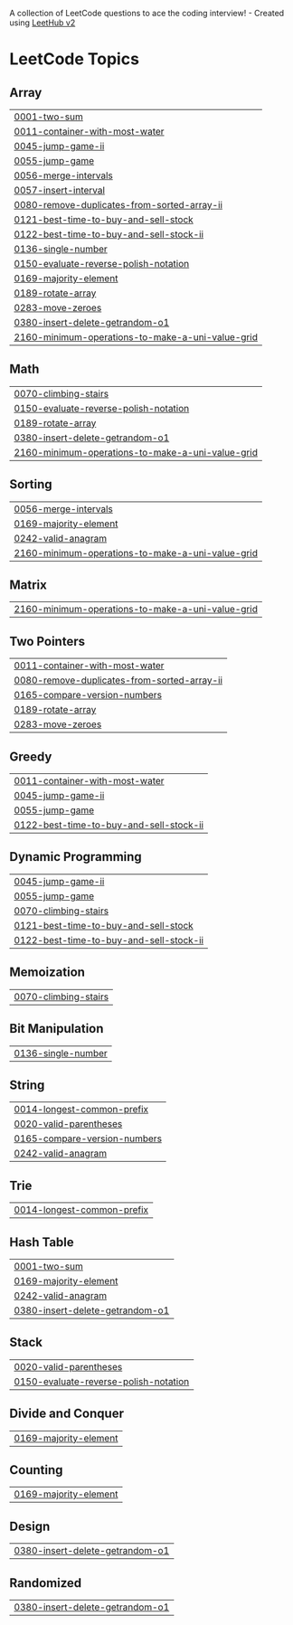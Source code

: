 A collection of LeetCode questions to ace the coding interview! - Created using [LeetHub v2](https://github.com/arunbhardwaj/LeetHub-2.0)
<!---LeetCode Topics Start-->
# LeetCode Topics
## Array
|  |
| ------- |
| [0001-two-sum](https://github.com/AyaKarama7/My-Problem-Solving/tree/master/0001-two-sum) |
| [0011-container-with-most-water](https://github.com/AyaKarama7/My-Problem-Solving/tree/master/0011-container-with-most-water) |
| [0045-jump-game-ii](https://github.com/AyaKarama7/My-Problem-Solving/tree/master/0045-jump-game-ii) |
| [0055-jump-game](https://github.com/AyaKarama7/My-Problem-Solving/tree/master/0055-jump-game) |
| [0056-merge-intervals](https://github.com/AyaKarama7/My-Problem-Solving/tree/master/0056-merge-intervals) |
| [0057-insert-interval](https://github.com/AyaKarama7/My-Problem-Solving/tree/master/0057-insert-interval) |
| [0080-remove-duplicates-from-sorted-array-ii](https://github.com/AyaKarama7/My-Problem-Solving/tree/master/0080-remove-duplicates-from-sorted-array-ii) |
| [0121-best-time-to-buy-and-sell-stock](https://github.com/AyaKarama7/My-Problem-Solving/tree/master/0121-best-time-to-buy-and-sell-stock) |
| [0122-best-time-to-buy-and-sell-stock-ii](https://github.com/AyaKarama7/My-Problem-Solving/tree/master/0122-best-time-to-buy-and-sell-stock-ii) |
| [0136-single-number](https://github.com/AyaKarama7/My-Problem-Solving/tree/master/0136-single-number) |
| [0150-evaluate-reverse-polish-notation](https://github.com/AyaKarama7/My-Problem-Solving/tree/master/0150-evaluate-reverse-polish-notation) |
| [0169-majority-element](https://github.com/AyaKarama7/My-Problem-Solving/tree/master/0169-majority-element) |
| [0189-rotate-array](https://github.com/AyaKarama7/My-Problem-Solving/tree/master/0189-rotate-array) |
| [0283-move-zeroes](https://github.com/AyaKarama7/My-Problem-Solving/tree/master/0283-move-zeroes) |
| [0380-insert-delete-getrandom-o1](https://github.com/AyaKarama7/My-Problem-Solving/tree/master/0380-insert-delete-getrandom-o1) |
| [2160-minimum-operations-to-make-a-uni-value-grid](https://github.com/AyaKarama7/My-Problem-Solving/tree/master/2160-minimum-operations-to-make-a-uni-value-grid) |
## Math
|  |
| ------- |
| [0070-climbing-stairs](https://github.com/AyaKarama7/My-Problem-Solving/tree/master/0070-climbing-stairs) |
| [0150-evaluate-reverse-polish-notation](https://github.com/AyaKarama7/My-Problem-Solving/tree/master/0150-evaluate-reverse-polish-notation) |
| [0189-rotate-array](https://github.com/AyaKarama7/My-Problem-Solving/tree/master/0189-rotate-array) |
| [0380-insert-delete-getrandom-o1](https://github.com/AyaKarama7/My-Problem-Solving/tree/master/0380-insert-delete-getrandom-o1) |
| [2160-minimum-operations-to-make-a-uni-value-grid](https://github.com/AyaKarama7/My-Problem-Solving/tree/master/2160-minimum-operations-to-make-a-uni-value-grid) |
## Sorting
|  |
| ------- |
| [0056-merge-intervals](https://github.com/AyaKarama7/My-Problem-Solving/tree/master/0056-merge-intervals) |
| [0169-majority-element](https://github.com/AyaKarama7/My-Problem-Solving/tree/master/0169-majority-element) |
| [0242-valid-anagram](https://github.com/AyaKarama7/My-Problem-Solving/tree/master/0242-valid-anagram) |
| [2160-minimum-operations-to-make-a-uni-value-grid](https://github.com/AyaKarama7/My-Problem-Solving/tree/master/2160-minimum-operations-to-make-a-uni-value-grid) |
## Matrix
|  |
| ------- |
| [2160-minimum-operations-to-make-a-uni-value-grid](https://github.com/AyaKarama7/My-Problem-Solving/tree/master/2160-minimum-operations-to-make-a-uni-value-grid) |
## Two Pointers
|  |
| ------- |
| [0011-container-with-most-water](https://github.com/AyaKarama7/My-Problem-Solving/tree/master/0011-container-with-most-water) |
| [0080-remove-duplicates-from-sorted-array-ii](https://github.com/AyaKarama7/My-Problem-Solving/tree/master/0080-remove-duplicates-from-sorted-array-ii) |
| [0165-compare-version-numbers](https://github.com/AyaKarama7/My-Problem-Solving/tree/master/0165-compare-version-numbers) |
| [0189-rotate-array](https://github.com/AyaKarama7/My-Problem-Solving/tree/master/0189-rotate-array) |
| [0283-move-zeroes](https://github.com/AyaKarama7/My-Problem-Solving/tree/master/0283-move-zeroes) |
## Greedy
|  |
| ------- |
| [0011-container-with-most-water](https://github.com/AyaKarama7/My-Problem-Solving/tree/master/0011-container-with-most-water) |
| [0045-jump-game-ii](https://github.com/AyaKarama7/My-Problem-Solving/tree/master/0045-jump-game-ii) |
| [0055-jump-game](https://github.com/AyaKarama7/My-Problem-Solving/tree/master/0055-jump-game) |
| [0122-best-time-to-buy-and-sell-stock-ii](https://github.com/AyaKarama7/My-Problem-Solving/tree/master/0122-best-time-to-buy-and-sell-stock-ii) |
## Dynamic Programming
|  |
| ------- |
| [0045-jump-game-ii](https://github.com/AyaKarama7/My-Problem-Solving/tree/master/0045-jump-game-ii) |
| [0055-jump-game](https://github.com/AyaKarama7/My-Problem-Solving/tree/master/0055-jump-game) |
| [0070-climbing-stairs](https://github.com/AyaKarama7/My-Problem-Solving/tree/master/0070-climbing-stairs) |
| [0121-best-time-to-buy-and-sell-stock](https://github.com/AyaKarama7/My-Problem-Solving/tree/master/0121-best-time-to-buy-and-sell-stock) |
| [0122-best-time-to-buy-and-sell-stock-ii](https://github.com/AyaKarama7/My-Problem-Solving/tree/master/0122-best-time-to-buy-and-sell-stock-ii) |
## Memoization
|  |
| ------- |
| [0070-climbing-stairs](https://github.com/AyaKarama7/My-Problem-Solving/tree/master/0070-climbing-stairs) |
## Bit Manipulation
|  |
| ------- |
| [0136-single-number](https://github.com/AyaKarama7/My-Problem-Solving/tree/master/0136-single-number) |
## String
|  |
| ------- |
| [0014-longest-common-prefix](https://github.com/AyaKarama7/My-Problem-Solving/tree/master/0014-longest-common-prefix) |
| [0020-valid-parentheses](https://github.com/AyaKarama7/My-Problem-Solving/tree/master/0020-valid-parentheses) |
| [0165-compare-version-numbers](https://github.com/AyaKarama7/My-Problem-Solving/tree/master/0165-compare-version-numbers) |
| [0242-valid-anagram](https://github.com/AyaKarama7/My-Problem-Solving/tree/master/0242-valid-anagram) |
## Trie
|  |
| ------- |
| [0014-longest-common-prefix](https://github.com/AyaKarama7/My-Problem-Solving/tree/master/0014-longest-common-prefix) |
## Hash Table
|  |
| ------- |
| [0001-two-sum](https://github.com/AyaKarama7/My-Problem-Solving/tree/master/0001-two-sum) |
| [0169-majority-element](https://github.com/AyaKarama7/My-Problem-Solving/tree/master/0169-majority-element) |
| [0242-valid-anagram](https://github.com/AyaKarama7/My-Problem-Solving/tree/master/0242-valid-anagram) |
| [0380-insert-delete-getrandom-o1](https://github.com/AyaKarama7/My-Problem-Solving/tree/master/0380-insert-delete-getrandom-o1) |
## Stack
|  |
| ------- |
| [0020-valid-parentheses](https://github.com/AyaKarama7/My-Problem-Solving/tree/master/0020-valid-parentheses) |
| [0150-evaluate-reverse-polish-notation](https://github.com/AyaKarama7/My-Problem-Solving/tree/master/0150-evaluate-reverse-polish-notation) |
## Divide and Conquer
|  |
| ------- |
| [0169-majority-element](https://github.com/AyaKarama7/My-Problem-Solving/tree/master/0169-majority-element) |
## Counting
|  |
| ------- |
| [0169-majority-element](https://github.com/AyaKarama7/My-Problem-Solving/tree/master/0169-majority-element) |
## Design
|  |
| ------- |
| [0380-insert-delete-getrandom-o1](https://github.com/AyaKarama7/My-Problem-Solving/tree/master/0380-insert-delete-getrandom-o1) |
## Randomized
|  |
| ------- |
| [0380-insert-delete-getrandom-o1](https://github.com/AyaKarama7/My-Problem-Solving/tree/master/0380-insert-delete-getrandom-o1) |
<!---LeetCode Topics End-->